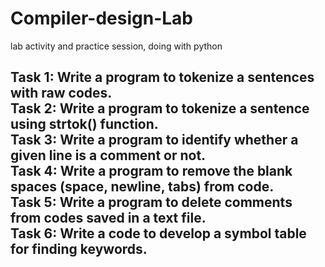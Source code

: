 # Compiler-design-Lab
lab activity and practice session, doing with python


<h2>Task 1: Write a program to tokenize a sentences with raw codes. </br>
Task 2: Write a program to tokenize a sentence using strtok() function. </br>
Task 3: Write a program to identify whether a given line is a comment or not. </br>
Task 4: Write a program to remove the blank spaces (space, newline, tabs) from code. </br>
Task 5: Write a program to delete comments from codes saved in a text file. </br>
Task 6: Write a code to develop a symbol table for finding keywords. </h2>
